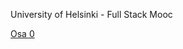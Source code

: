 University of Helsinki - Full Stack Mooc

[Osa 0](https://github.com/n1k1k/full-stack-mooc/tree/main/osa0)
